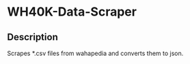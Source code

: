 # WH40K-Data-Scraper

## Description

Scrapes \*.csv files from wahapedia and converts them to json.
